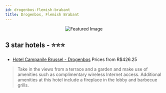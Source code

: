 ```yaml
---
id: drogenbos-flemish-brabant
title: Drogenbos, Flemish Brabant
---
```


<center><img src="https://i.travelapi.com/hotels/2000000/1140000/1137600/1137517/46af7077_z.jpg" alt="Featured Image" /></center>


##  3 star hotels - ⭐️⭐️⭐️

-    [Hotel Campanile Brussel - Drogenbos](https://us.hurb.com/br/hotels/drogenbos/hotel-campanile-brussel-drogenbos-JNP-JP893142?cmp=18055) Prices from R$426.25
   > Take in the views from a terrace and a garden and make use of amenities such as complimentary wireless Internet access. Additional amenities at this hotel include a fireplace in the lobby and barbecue grills.
